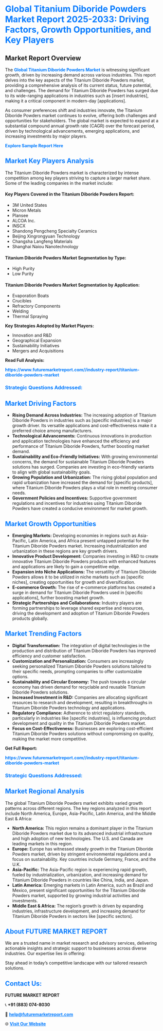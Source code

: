 <h1 style="color: #007BFF;">Global Titanium Diboride Powders Market Report 2025-2033: Driving Factors, Growth Opportunities, and Key Players</h1>

<section id="overview">
<h2>Market Report Overview</h2>
<p>The <a href="https://www.futuremarketreport.com//industry-report/titanium-diboride-powders-market" style="color: #007BFF; text-decoration: none;"><strong>Global Titanium Diboride Powders Market</strong></a> is witnessing significant growth, driven by increasing demand across various industries. This report delves into the key aspects of the Titanium Diboride Powders market, providing a comprehensive analysis of its current status, future potential, and challenges. The demand for Titanium Diboride Powders has surged due to its wide-ranging applications in industries such as [insert industries], making it a critical component in modern-day [applications].</p>
<p>As consumer preferences shift and industries innovate, the Titanium Diboride Powders market continues to evolve, offering both challenges and opportunities for stakeholders. The global market is expected to expand at a substantial compound annual growth rate (CAGR) over the forecast period, driven by technological advancements, emerging applications, and increasing investments by major players.</p>
</section>

<section id="overview">
<p><a href="https://www.futuremarketreport.com//request-sample/reportId=92660" style="color: #007BFF; text-decoration: none;"><strong>Explore Sample Report Here</strong></a></p>
</section>

<section id="key-players">
<h2 style="color: #007BFF;">Market Key Players Analysis</h2>
<p>The Titanium Diboride Powders market is characterized by intense competition among key players striving to capture a larger market share. Some of the leading companies in the market include:</p>
<h4>Key Players Covered in the Titanium Diboride Powders Report:</h4>
<ul><li>3M United States</li><li>Micron Metals</li><li>Plansee</li><li>ALCOA Inc.</li><li>INSCX</li><li>Shandong Pengcheng Specialty Ceramics</li><li>Beijing Xingrongyuan Technology</li><li>Changsha Langfeng Materials</li><li>Shanghai Naiou Nanotechnology</li></ul>
<h4>Titanium Diboride Powders Market Segmentation by Type:</h4>
<ul><li>High Purity</li><li>Low Purity</li></ul>

<h4>Titanium Diboride Powders Market Segmentation by Application:</h4>
<ul><li>Evaporation Boats</li><li>Crucibles</li><li>Refractory Components</li><li>Welding</li><li>Thermal Spraying</li></ul>
<p><strong>Key Strategies Adopted by Market Players:</strong></p>
<ul>
<li>Innovation and R&D</li>
<li>Geographical Expansion</li>
<li>Sustainability Initiatives</li>
<li>Mergers and Acquisitions</li>
</ul>
</section>

<section>
<p><strong>Read Full Analysis: </strong></p><a href="https://www.futuremarketreport.com//industry-report/titanium-diboride-powders-market" style="color: #007BFF; text-decoration: none;"><strong>https://www.futuremarketreport.com//industry-report/titanium-diboride-powders-market</strong></a>
<h3 style="color: #007BFF;">Strategic Questions Addressed:</h3>
</section>

<section id="driving-factors">
<h2 style="color: #007BFF;">Market Driving Factors</h2>
<ul>
<li><strong>Rising Demand Across Industries:</strong> The increasing adoption of Titanium Diboride Powders in industries such as [specific industries] is a major growth driver. Its versatile applications and cost-effectiveness make it a preferred choice among manufacturers.</li>
<li><strong>Technological Advancements:</strong> Continuous innovations in production and application technologies have enhanced the efficiency and performance of Titanium Diboride Powders, further boosting market demand.</li>
<li><strong>Sustainability and Eco-Friendly Initiatives:</strong> With growing environmental concerns, the demand for sustainable Titanium Diboride Powders solutions has surged. Companies are investing in eco-friendly variants to align with global sustainability goals.</li>
<li><strong>Growing Population and Urbanization:</strong> The rising global population and rapid urbanization have increased the demand for [specific products], where Titanium Diboride Powders plays a vital role in meeting consumer needs.</li>
<li><strong>Government Policies and Incentives:</strong> Supportive government regulations and incentives for industries using Titanium Diboride Powders have created a conducive environment for market growth.</li>
</ul>
</section>

<section id="growth-opportunities">
<h2 style="color: #007BFF;">Market Growth Opportunities</h2>
<ul>
<li><strong>Emerging Markets:</strong> Developing economies in regions such as Asia-Pacific, Latin America, and Africa present untapped potential for the Titanium Diboride Powders market. Increasing industrialization and urbanization in these regions are key growth drivers.</li>
<li><strong>Innovative Product Development:</strong> Companies investing in R&D to create innovative Titanium Diboride Powders products with enhanced features and applications are likely to gain a competitive edge.</li>
<li><strong>Expansion into Niche Applications:</strong> The versatility of Titanium Diboride Powders allows it to be utilized in niche markets such as [specific niches], creating opportunities for growth and diversification.</li>
<li><strong>E-commerce Growth:</strong> The rise of e-commerce platforms has created a surge in demand for Titanium Diboride Powders used in [specific applications], further boosting market growth.</li>
<li><strong>Strategic Partnerships and Collaborations:</strong> Industry players are forming partnerships to leverage shared expertise and resources, driving the development and adoption of Titanium Diboride Powders products globally.</li>
</ul>
</section>

<section id="trending-factors">
<h2 style="color: #007BFF;">Market Trending Factors</h2>
<ul>
<li><strong>Digital Transformation:</strong> The integration of digital technologies in the production and distribution of Titanium Diboride Powders has improved efficiency and customer satisfaction.</li>
<li><strong>Customization and Personalization:</strong> Consumers are increasingly seeking personalized Titanium Diboride Powders solutions tailored to their specific needs, prompting companies to offer customizable options.</li>
<li><strong>Sustainability and Circular Economy:</strong> The push towards a circular economy has driven demand for recyclable and reusable Titanium Diboride Powders solutions.</li>
<li><strong>Increased Investment in R&D:</strong> Companies are allocating significant resources to research and development, resulting in breakthroughs in Titanium Diboride Powders technology and applications.</li>
<li><strong>Regulatory Compliance:</strong> Adherence to strict regulatory standards, particularly in industries like [specific industries], is influencing product development and quality in the Titanium Diboride Powders market.</li>
<li><strong>Focus on Cost-Effectiveness:</strong> Businesses are exploring cost-efficient Titanium Diboride Powders solutions without compromising on quality, making the market more competitive.</li>
</ul>
</section>

<section>
<p><strong>Get Full Report: </strong></p><a href="https://www.futuremarketreport.com//industry-report/titanium-diboride-powders-market" style="color: #007BFF; text-decoration: none;"><strong>https://www.futuremarketreport.com//industry-report/titanium-diboride-powders-market</strong></a>
<h3 style="color: #007BFF;">Strategic Questions Addressed:</h3>
</section>


<section id="regional-analysis">
<h2 style="color: #007BFF;">Market Regional Analysis</h2>
<p>The global Titanium Diboride Powders market exhibits varied growth patterns across different regions. The key regions analyzed in this report include North America, Europe, Asia-Pacific, Latin America, and the Middle East & Africa:</p>
<ul>
<li><strong>North America:</strong> This region remains a dominant player in the Titanium Diboride Powders market due to its advanced industrial infrastructure and high adoption of new technologies. The U.S. and Canada are leading markets in this region.</li>
<li><strong>Europe:</strong> Europe has witnessed steady growth in the Titanium Diboride Powders market, driven by stringent environmental regulations and a focus on sustainability. Key countries include Germany, France, and the U.K.</li>
<li><strong>Asia-Pacific:</strong> The Asia-Pacific region is experiencing rapid growth, fueled by industrialization, urbanization, and increasing demand for Titanium Diboride Powders in countries like China, India, and Japan.</li>
<li><strong>Latin America:</strong> Emerging markets in Latin America, such as Brazil and Mexico, present significant opportunities for the Titanium Diboride Powders market, supported by growing industrial activities and investments.</li>
<li><strong>Middle East & Africa:</strong> The region’s growth is driven by expanding industries, infrastructure development, and increasing demand for Titanium Diboride Powders in sectors like [specific sectors].</li>
</ul>
</section>

<footer>
<h2 style="color: #007BFF;">About FUTURE MARKET REPORT</h2>
<p>We are a trusted name in market research and advisory services, delivering actionable insights and strategic support to businesses across diverse industries. Our expertise lies in offering:</p>

<p>Stay ahead in today’s competitive landscape with our tailored research solutions.</p>

<h2 style="color: #007BFF;">Contact Us:</h2>
<p><strong>FUTURE MARKET REPORT</strong></p>
<p>📞 <strong>+91 (883) 074-8030</strong></p>
<p>📧 <strong><a href="mailto:help@futuremarketreport.com" style="color: #007BFF;">help@futuremarketreport.com</a></strong></p>
<p>🌐 <strong><a href="https://www.futuremarketreport.com/" style="color: #007BFF;">Visit Our Website</a></strong></p>
</footer>